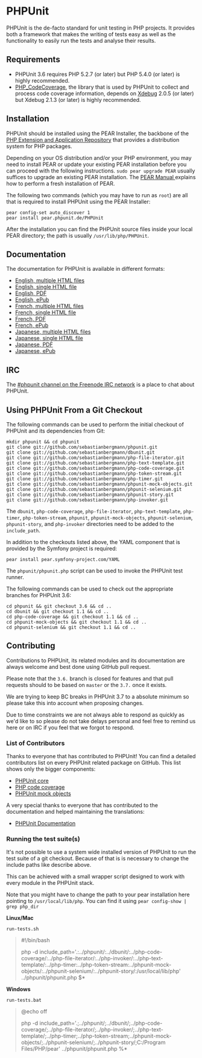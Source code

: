 PHPUnit
=======

PHPUnit is the de-facto standard for unit testing in PHP projects. It provides both a framework that makes the writing of tests easy as well as the functionality to easily run the tests and analyse their results.

Requirements
------------

* PHPUnit 3.6 requires PHP 5.2.7 (or later) but PHP 5.4.0 (or later) is highly recommended.
* [PHP_CodeCoverage](http://github.com/sebastianbergmann/php-code-coverage), the library that is used by PHPUnit to collect and process code coverage information, depends on [Xdebug](http://xdebug.org/) 2.0.5 (or later) but Xdebug 2.1.3 (or later) is highly recommended.

Installation
------------

PHPUnit should be installed using the PEAR Installer, the backbone of the [PHP Extension and Application Repository](http://pear.php.net/) that provides a distribution system for PHP packages.

Depending on your OS distribution and/or your PHP environment, you may need to install PEAR or update your existing PEAR installation before you can proceed with the following instructions. `sudo pear upgrade PEAR` usually suffices to upgrade an existing PEAR installation. The [PEAR Manual ](http://pear.php.net/manual/en/installation.getting.php) explains how to perform a fresh installation of PEAR.

The following two commands (which you may have to run as `root`) are all that is required to install PHPUnit using the PEAR Installer:

    pear config-set auto_discover 1
    pear install pear.phpunit.de/PHPUnit

After the installation you can find the PHPUnit source files inside your local PEAR directory; the path is usually `/usr/lib/php/PHPUnit`.

Documentation
-------------

The documentation for PHPUnit is available in different formats:

* [English, multiple HTML files](http://www.phpunit.de/manual/3.6/en/index.html)
* [English, single HTML file](http://www.phpunit.de/manual/3.6/en/phpunit-book.html)
* [English, PDF](http://www.phpunit.de/manual/3.6/en/phpunit-book.pdf)
* [English, ePub](http://www.phpunit.de/manual/3.6/en/phpunit-book.epub)
* [French, multiple HTML files](http://www.phpunit.de/manual/3.6/fr/index.html)
* [French, single HTML file](http://www.phpunit.de/manual/3.6/fr/phpunit-book.html)
* [French, PDF](http://www.phpunit.de/manual/3.6/fr/phpunit-book.pdf)
* [French, ePub](http://www.phpunit.de/manual/3.6/fr/phpunit-book.epub)
* [Japanese, multiple HTML files](http://www.phpunit.de/manual/3.6/ja/index.html)
* [Japanese, single HTML file](http://www.phpunit.de/manual/3.6/ja/phpunit-book.html)
* [Japanese, PDF](http://www.phpunit.de/manual/3.6/ja/phpunit-book.pdf)
* [Japanese, ePub](http://www.phpunit.de/manual/3.6/ja/phpunit-book.epub)

IRC
---

The [#phpunit channel on the Freenode IRC network](irc://freenode.net/phpunit) is a place to chat about PHPUnit.

Using PHPUnit From a Git Checkout
---------------------------------

The following commands can be used to perform the initial checkout of PHPUnit and its dependencies from Git:

    mkdir phpunit && cd phpunit
    git clone git://github.com/sebastianbergmann/phpunit.git
    git clone git://github.com/sebastianbergmann/dbunit.git
    git clone git://github.com/sebastianbergmann/php-file-iterator.git
    git clone git://github.com/sebastianbergmann/php-text-template.git
    git clone git://github.com/sebastianbergmann/php-code-coverage.git
    git clone git://github.com/sebastianbergmann/php-token-stream.git
    git clone git://github.com/sebastianbergmann/php-timer.git
    git clone git://github.com/sebastianbergmann/phpunit-mock-objects.git
    git clone git://github.com/sebastianbergmann/phpunit-selenium.git
    git clone git://github.com/sebastianbergmann/phpunit-story.git
    git clone git://github.com/sebastianbergmann/php-invoker.git

The `dbunit`, `php-code-coverage`, `php-file-iterator`, `php-text-template`, `php-timer`, `php-token-stream`, `phpunit`, `phpunit-mock-objects`, `phpunit-selenium`, `phpunit-story`, and `php-invoker` directories need to be added to the `include_path`.

In addition to the checkouts listed above, the YAML component that is provided by the Symfony project is required:

    pear install pear.symfony-project.com/YAML

The `phpunit/phpunit.php` script can be used to invoke the PHPUnit test runner.

The following commands can be used to check out the appropriate branches for PHPUnit 3.6:

    cd phpunit && git checkout 3.6 && cd ..
    cd dbunit && git checkout 1.1 && cd ..
    cd php-code-coverage && git checkout 1.1 && cd ..
    cd phpunit-mock-objects && git checkout 1.1 && cd ..
    cd phpunit-selenium && git checkout 1.1 && cd ..

Contributing
------------

Contributions to PHPUnit, its related modules and its documentation are always welcome and best done using GitHub pull request.

Please note that the `3.6.` branch is closed for features and that pull requests should to be based on `master` or the `3.7.` once it exists. 

We are trying to keep BC breaks in PHPUnit 3.7 to a absolute minimum so please take this into account when proposing changes.

Due to time constraints we are not always able to respond as quickly as we'd like to so please do not take delays personal and feel free to remind us here or on IRC if you feel that we forgot to respond.

### List of Contributors

Thanks to everyone that has contributed to PHPUnit! You can find a detailed contributors list on every PHPUnit related package on GitHub. This list shows only the bigger components:

- [PHPUnit core](https://github.com/sebastianbergmann/phpunit/graphs/contributors)
- [PHP code coverage](https://github.com/sebastianbergmann/php-code-coverage/graphs/contributors)
- [PHPUnit mock objects](https://github.com/sebastianbergmann/phpunit-mock-objects/graphs/contributors)

A very special thanks to everyone that has contributed to the documentation and helped maintaining the translations:

- [PHPUnit Documentation](https://github.com/sebastianbergmann/phpunit-documentation/graphs/contributors)

### Running the test suite(s)

It's not possible to use a system wide installed version of PHPUnit to run the test suite of a git checkout. Because of that is is necessary to change the include paths like describe above.

This can be achieved with a small wrapper script designed to work with every module in the PHPUnit stack.

Note that you might have to change the path to your pear installation here pointing to `/usr/local/lib/php`. You can find it using `pear config-show | grep php_dir`

**Linux/Mac**

`run-tests.sh`

> \#!/bin/bash
>
> php -d include_path='.:../phpunit/:../dbunit/:../php-code-coverage/:../php-file-iterator/:../php-invoker/:../php-text-template/:../php-timer:../php-token-stream:../phpunit-mock-objects/:../phpunit-selenium/:../phpunit-story/:/usr/local/lib/php' ../phpunit/phpunit.php $*

**Windows**

`run-tests.bat`

> @echo off
>
> php -d include_path='.;../phpunit/;../dbunit/;../php-code-coverage/;../php-file-iterator/;../php-invoker/;../php-text-template/;../php-timer;../php-token-stream;../phpunit-mock-objects/;../phpunit-selenium/;../phpunit-story/;C:/Program Files/PHP/pear' ../phpunit/phpunit.php %*

